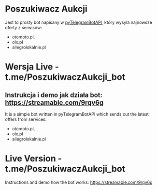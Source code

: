 # Poszukiwacz Aukcji
Jest to prosty bot napisany w [pyTelegramBotAPI](https://github.com/eternnoir/pyTelegramBotAPI), który wysyła najnowsze oferty z serwisów:
- otomoto.pl, 
- olx.pl  
- allegrolokalnie.pl 

# Wersja Live - t.me/PoszukiwaczAukcji_bot
Instrukcja i demo jak działa bot: https://streamable.com/9rqv6g
------------------------------------------------------------------

It is a simple bot written in pyTelegramBotAPI which sends out the latest offers from services:
- otomoto.pl, 
- olx.pl  
- allegrolokalnie.pl 
# Live Version - t.me/PoszukiwaczAukcji_bot
Instructions and demo how the bot works: https://streamable.com/9rqv6g
